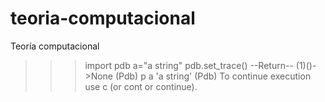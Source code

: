 # teoria-computacional
Teoría computacional

>>> import pdb
>>> a="a string"
>>> pdb.set_trace()
--Return--
> <stdin>(1)<module>()->None
(Pdb) p a
'a string'
(Pdb) To continue execution use c (or cont or continue).
